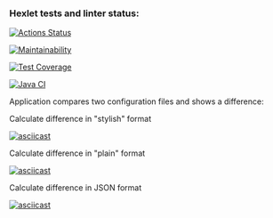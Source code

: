### Hexlet tests and linter status:
[![Actions Status](https://github.com/xushaha/java-project-71/workflows/hexlet-check/badge.svg)](https://github.com/xushaha/java-project-71/actions)

[![Maintainability](https://api.codeclimate.com/v1/badges/9bc7fe93bfcb11c64096/maintainability)](https://codeclimate.com/github/xushaha/java-project-71/maintainability)

[![Test Coverage](https://api.codeclimate.com/v1/badges/9bc7fe93bfcb11c64096/test_coverage)](https://codeclimate.com/github/xushaha/java-project-71/test_coverage)

[![Java CI](https://github.com/xushaha/java-project-71/actions/workflows/build.yml/badge.svg)](https://github.com/xushaha/java-project-71/actions/workflows/build.yml)



Application compares two configuration files and shows a difference:


Calculate difference in "stylish" format

[![asciicast](https://asciinema.org/a/1cJ4bgTS8pssQg6PD9KnPPz9I.svg)](https://asciinema.org/a/1cJ4bgTS8pssQg6PD9KnPPz9I)





Calculate difference in "plain" format

[![asciicast](https://asciinema.org/a/f5BI3qMzw1kmd0ptvPcmu6uc4.svg)](https://asciinema.org/a/f5BI3qMzw1kmd0ptvPcmu6uc4)





Calculate difference in JSON format

[![asciicast](https://asciinema.org/a/tfbL4z1L22j93QtmFJrwrmkj2.svg)](https://asciinema.org/a/tfbL4z1L22j93QtmFJrwrmkj2)
